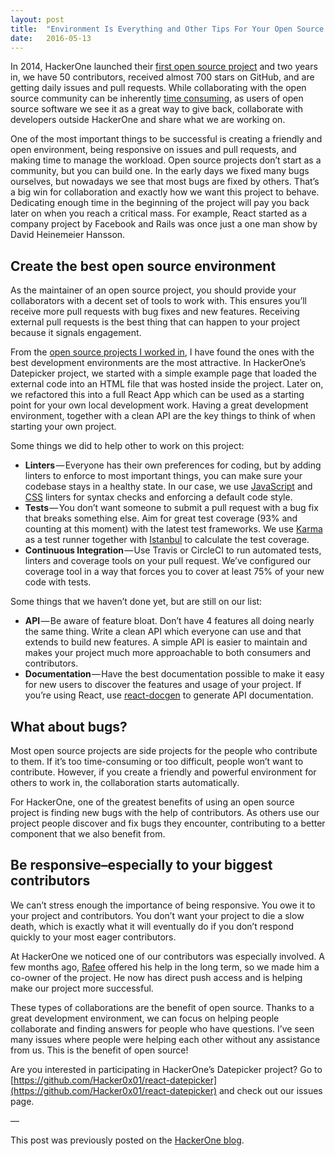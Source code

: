 ```yaml
---
layout: post
title:  "Environment Is Everything and Other Tips For Your Open Source Project"
date:   2016-05-13
---
```


In 2014, HackerOne launched their [first open source project](https://github.com/Hacker0x01/react-datepicker) and two years in, we have 50 contributors, received almost 700 stars on GitHub, and are getting daily issues and pull requests. While collaborating with the open source community can be inherently [time consuming](https://medium.com/@nayafia/we-re-in-a-brave-new-post-open-source-world-56ef46d152a3), as users of open source software we see it as a great way to give back, collaborate with developers outside HackerOne and share what we are working on.

One of the most important things to be successful is creating a friendly and open environment, being responsive on issues and pull requests, and making time to manage the workload. Open source projects don’t start as a community, but you can build one. In the early days we fixed many bugs ourselves, but nowadays we see that most bugs are fixed by others. That’s a big win for collaboration and exactly how we want this project to behave. Dedicating enough time in the beginning of the project will pay you back later on when you reach a critical mass. For example, React started as a company project by Facebook and Rails was once just a one man show by David Heinemeier Hansson.

## Create the best open source environment
As the maintainer of an open source project, you should provide your collaborators with a decent set of tools to work with. This ensures you’ll receive more pull requests with bug fixes and new features. Receiving external pull requests is the best thing that can happen to your project because it signals engagement.

From the [open source projects I worked in](https://github.com/martijnrusschen), I have found the ones with the best development environments are the most attractive. In HackerOne’s Datepicker project, we started with a simple example page that loaded the external code into an HTML file that was hosted inside the project. Later on, we refactored this into a full React App which can be used as a starting point for your own local development work. Having a great development environment, together with a clean API are the key things to think of when starting your own project.

Some things we did to help other to work on this project:
- **Linters** — Everyone has their own preferences for coding, but by adding linters to enforce to most important things, you can make sure your codebase stays in a healthy state. In our case, we use [JavaScript](http://eslint.org/) and [CSS](https://github.com/brigade/scss-lint) linters for syntax checks and enforcing a default code style.
- **Tests** — You don’t want someone to submit a pull request with a bug fix that breaks something else. Aim for great test coverage (93% and counting at this moment) with the latest test frameworks. We use [Karma](https://github.com/karma-runner/karma) as a test runner together with [Istanbul](https://github.com/karma-runner/karma-coverage) to calculate the test coverage.
- **Continuous Integration** — Use Travis or CircleCI to run automated tests, linters and coverage tools on your pull request. We’ve configured our coverage tool in a way that forces you to cover at least 75% of your new code with tests.

Some things that we haven’t done yet, but are still on our list:
- **API** — Be aware of feature bloat. Don’t have 4 features all doing nearly the same thing. Write a clean API which everyone can use and that extends to build new features. A simple API is easier to maintain and makes your project much more approachable to both consumers and contributors.
- **Documentation** — Have the best documentation possible to make it easy for new users to discover the features and usage of your project. If you’re using React, use [react-docgen](https://github.com/reactjs/react-docgen) to generate API documentation.

## What about bugs?
Most open source projects are side projects for the people who contribute to them. If it’s too time-consuming or too difficult, people won’t want to contribute. However, if you create a friendly and powerful environment for others to work in, the collaboration starts automatically.

For HackerOne, one of the greatest benefits of using an open source project is finding new bugs with the help of contributors. As others use our project people discover and fix bugs they encounter, contributing to a better component that we also benefit from.

## Be responsive–especially to your biggest contributors
We can’t stress enough the importance of being responsive. You owe it to your project and contributors. You don’t want your project to die a slow death, which is exactly what it will eventually do if you don’t respond quickly to your most eager contributors.

At HackerOne we noticed one of our contributors was especially involved. A few months ago, [Rafee](https://github.com/rafeememon) offered his help in the long term, so we made him a co-owner of the project. He now has direct push access and is helping make our project more successful.

These types of collaborations are the benefit of open source. Thanks to a great development environment, we can focus on helping people collaborate and finding answers for people who have questions. I’ve seen many issues where people were helping each other without any assistance from us. This is the benefit of open source!

Are you interested in participating in HackerOne’s Datepicker project? Go to [https://github.com/Hacker0x01/react-datepicker](https://github.com/Hacker0x01/react-datepicker) and check out our issues page.

—

This post was previously posted on the [HackerOne blog](https://hackerone.com/blog/environment-is-everything-and-other-tips-for-your-open-source-project).